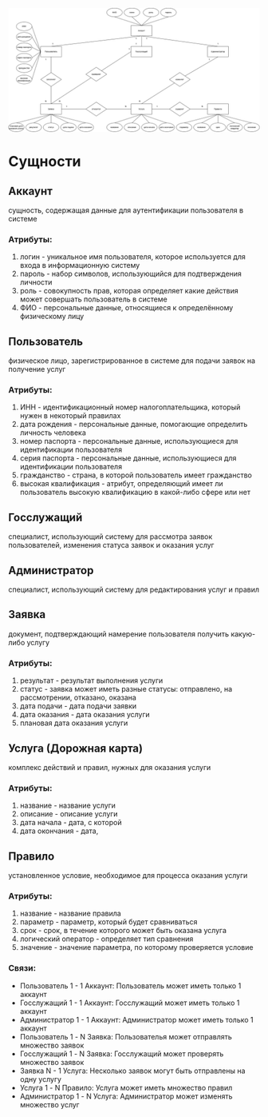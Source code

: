 ![alt text](https://github.com/cuug/MigrationMap/blob/master/Lab2/ERD-Diagram.png)

# Сущности
## Аккаунт 
сущность, содержащая данные для аутентификации пользователя в системе
### Атрибуты:
 1) логин - уникальное имя пользователя, которое используется для входа в информационную систему
 2) пароль - набор символов, использующийся для подтверждения личности
 3) роль - совокупность прав, которая определяет какие действия может совершать пользователь в системе
 4) ФИО - персональные данные, относящиеся к определённому физическому лицу
## Пользователь 
физическое лицо, зарегистрированное в системе для подачи заявок на получение услуг
### Атрибуты:
 1) ИНН - идентификационный номер налогоплательщика, который нужен в некоторый правилах
 2) дата рождения - персональные данные, помогающие определить личность человека
 3) номер паспорта - персональные данные, использующиеся для идентификации пользователя
 4) серия паспорта - персональные данные, использующиеся для идентификации пользователя
 5) гражданство - страна, в которой пользователь имеет гражданство
 6) высокая квалификация - атрибут, определяющий имеет ли пользователь высокую квалификацию в какой-либо сфере или нет
## Госслужащий 
специалист, использующий систему для рассмотра заявок пользователей, изменения статуса заявок и оказания услуг
## Администратор 
специалист, использующий систему для редактирования услуг и правил
## Заявка 
документ, подтверждающий намерение пользователя получить какую-либо услугу
### Атрибуты:
 1) результат - результат выполнения услуги
 2) статус - заявка может иметь разные статусы: отправлено, на рассмотрении, отказано, оказана
 3) дата подачи - дата подачи заявки
 4) дата оказания - дата оказания услуги
 5) плановая дата оказания услуги
## Услуга (Дорожная карта) 
комплекс действий и правил, нужных для оказания услуги
### Атрибуты:
 1) название - название услуги
 2) описание - описание услуги
 3) дата начала - дата, с которой 
 4) дата окончания - дата, 
## Правило 
установленное условие, необходимое для процесса оказания услуги
### Атрибуты:
 1) название - название правила
 2) параметр - параметр, который будет сравниваться
 3) срок - срок, в течение которого может быть оказана услуга
 4) логический оператор - определяет тип сравнения
 5) значение - значение параметра, по которому проверяется условие

### Связи:
- Пользователь 1 - 1 Аккаунт: Пользователь может иметь только 1 аккаунт
- Госслужащий 1 - 1 Аккаунт: Госслужащий может иметь только 1 аккаунт
- Администратор 1 - 1 Аккаунт: Администратор может иметь только 1 аккаунт
- Пользователь 1 - N Заявка: Пользователья может отправлять множество заявок
- Госслужащий 1 - N Заявка: Госслужащий может проверять множество заявок
- Заявка N - 1 Услуга: Несколько заявок могут быть отправлены на одну услугу
- Услуга 1 - N Правило: Услуга может иметь множество правил
- Администратор 1 - N Услуга: Администратор может изменять множество услуг